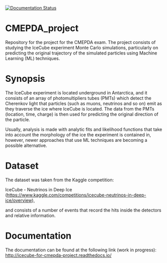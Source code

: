 <a href='https://icecube-for-cmepda-project.readthedocs.io/en/latest/?badge=latest'>
    <img src='https://readthedocs.org/projects/icecube-for-cmepda-project/badge/?version=latest' alt='Documentation Status' />
</a>

# CMEPDA_project
Repository for the project for the CMEPDA exam. The project consists of studying the IceCube experiment Monte Carlo simulations, particularly on predicting the original trajectory of the simulated particles using Machine Learning (ML) techniques.

# Synopsis

The IceCube experiment is located underground in Antarctica, and it consists of an array of photomultipliers tubes (PMTs) which detect the Cherenkov light that particles (such as muons, neutrinos and so on) emit as they traverse the ice where IceCube is located. The data from the PMTs (location, time, charge) is then used for predicting the original direction of the particle.

Usually, analysis is made with analytic fits and likelihood functions that take into account the morphology of the ice the experiment is contained in, however, newer approaches that use ML techniques are becoming a possible alternative.

# Dataset

The dataset was taken from the Kaggle competition: 

IceCube - Neutrinos in Deep Ice (https://www.kaggle.com/competitions/icecube-neutrinos-in-deep-ice/overview),

and consists of a number of events that record the hits inside the detectors and relative information.

# Documentation

The documentation can be found at the following link (work in progress): http://icecube-for-cmepda-project.readthedocs.io/
